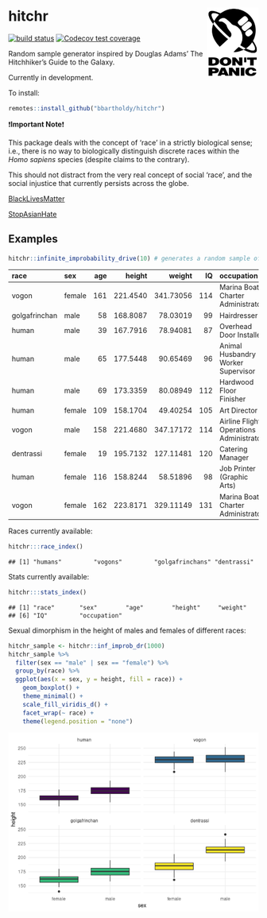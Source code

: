 
<!-- README.md is generated by README.Rmd. Please edit .Rmd file. -->

# hitchr <img src="./README_files/thumb.jpg" align="right" height="139" />

<!-- badges: start -->

[![build
status](https://github.com/bbartholdy/hitchr/workflows/R-CMD-check/badge.svg)](https://github.com/bbartholdy/hitchr/actions)
[![Codecov test
coverage](https://codecov.io/gh/bbartholdy/hitchr/branch/master/graph/badge.svg)](https://codecov.io/gh/bbartholdy/hitchr?branch=master)
<!-- badges: end -->

Random sample generator inspired by Douglas Adams’ The Hitchhiker’s
Guide to the Galaxy.

Currently in development.

To install:

``` r
remotes::install_github("bbartholdy/hitchr")
```

:exclamation:**Important Note**:exclamation:

This package deals with the concept of ‘race’ in a strictly biological
sense; i.e., there is no way to biologically distinguish discrete races
within the *Homo sapiens* species (despite claims to the contrary).

This should not distract from the very real concept of social ‘race’,
and the social injustice that currently persists across the globe.

[BlackLivesMatter](https://blacklivesmatter.com/)

[StopAsianHate](https://www.stopasianhate.info/)

## Examples

``` r
hitchr::infinite_improbability_drive(10) # generates a random sample of 10 individuals
```

| race          | sex    | age |   height |    weight |  IQ | occupation                              |
|:--------------|:-------|----:|---------:|----------:|----:|:----------------------------------------|
| vogon         | female | 161 | 221.4540 | 341.73056 | 114 | Marina Boat Charter Administrator       |
| golgafrinchan | male   |  58 | 168.8087 |  78.03019 |  99 | Hairdresser                             |
| human         | male   |  39 | 167.7916 |  78.94081 |  87 | Overhead Door Installer                 |
| human         | male   |  65 | 177.5448 |  90.65469 |  96 | Animal Husbandry Worker Supervisor      |
| human         | male   |  69 | 173.3359 |  80.08949 | 112 | Hardwood Floor Finisher                 |
| human         | female | 109 | 158.1704 |  49.40254 | 105 | Art Director                            |
| vogon         | male   | 158 | 221.4680 | 347.17172 | 114 | Airline Flight Operations Administrator |
| dentrassi     | female |  19 | 195.7132 | 127.11481 | 120 | Catering Manager                        |
| human         | female | 116 | 158.8244 |  58.51896 |  98 | Job Printer (Graphic Arts)              |
| vogon         | female | 162 | 223.8171 | 329.11149 | 131 | Marina Boat Charter Administrator       |

Races currently available:

``` r
hitchr:::race_index()
```

    ## [1] "humans"         "vogons"         "golgafrinchans" "dentrassi"

Stats currently available:

``` r
hitchr:::stats_index()
```

    ## [1] "race"       "sex"        "age"        "height"     "weight"    
    ## [6] "IQ"         "occupation"

Sexual dimorphism in the height of males and females of different races:

``` r
hitchr_sample <- hitchr::inf_improb_dr(1000)
hitchr_sample %>%
  filter(sex == "male" | sex == "female") %>%
  group_by(race) %>%
  ggplot(aes(x = sex, y = height, fill = race)) +
    geom_boxplot() +
    theme_minimal() +
    scale_fill_viridis_d() +
    facet_wrap(~ race) +
    theme(legend.position = "none")
```

![](README_files/figure-gfm/sex-dim-1.png)<!-- -->
